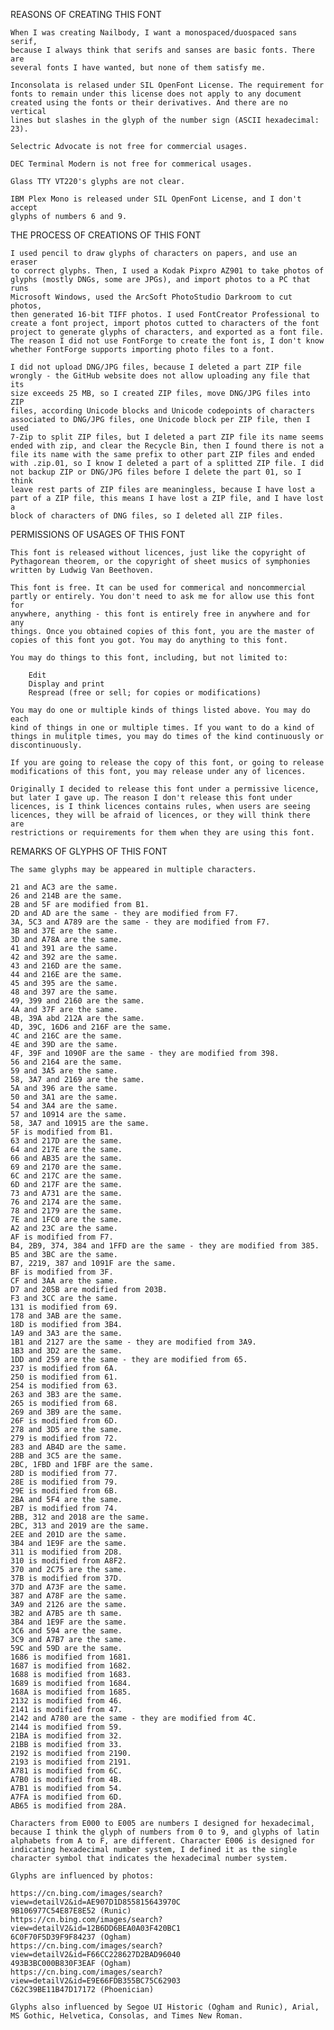 REASONS OF CREATING THIS FONT

	When I was creating Nailbody, I want a monospaced/duospaced sans serif,
 	because I always think that serifs and sanses are basic fonts. There are
   	several fonts I have wanted, but none of them satisfy me.
	
	Inconsolata is relased under SIL OpenFont License. The requirement for
 	fonts to remain under this license does not apply to any document
	created using the fonts or their derivatives. And there are no vertical
 	lines but slashes in the glyph of the number sign (ASCII hexadecimal:
  	23).

	Selectric Advocate is not free for commercial usages.

	DEC Terminal Modern is not free for commerical usages.

	Glass TTY VT220's glyphs are not clear.
 
	IBM Plex Mono is released under SIL OpenFont License, and I don't accept
	glyphs of numbers 6 and 9.

THE PROCESS OF CREATIONS OF THIS FONT

	I used pencil to draw glyphs of characters on papers, and use an eraser
	to correct glyphs. Then, I used a Kodak Pixpro AZ901 to take photos of
	glyphs (mostly DNGs, some are JPGs), and import photos to a PC that runs
	Microsoft Windows, used the ArcSoft PhotoStudio Darkroom to cut photos,
	then generated 16-bit TIFF photos. I used FontCreator Professional to
	create a font project, import photos cutted to characters of the font
	project to generate glyphs of characters, and exported as a font file.
	The reason I did not use FontForge to create the font is, I don't know
	whether FontForge supports importing photo files to a font.

	I did not upload DNG/JPG files, because I deleted a part ZIP file
	wrongly - the GitHub website does not allow uploading any file that its
	size exceeds 25 MB, so I created ZIP files, move DNG/JPG files into ZIP
	files, according Unicode blocks and Unicode codepoints of characters
	associated to DNG/JPG files, one Unicode block per ZIP file, then I used
	7-Zip to split ZIP files, but I deleted a part ZIP file its name seems
	ended with zip, and clear the Recycle Bin, then I found there is not a
	file its name with the same prefix to other part ZIP files and ended
	with .zip.01, so I know I deleted a part of a splitted ZIP file. I did
	not backup ZIP or DNG/JPG files before I delete the part 01, so I think
	leave rest parts of ZIP files are meaningless, because I have lost a
	part of a ZIP file, this means I have lost a ZIP file, and I have lost a
	block of characters of DNG files, so I deleted all ZIP files.

PERMISSIONS OF USAGES OF THIS FONT

	This font is released without licences, just like the copyright of
	Pythagorean theorem, or the copyright of sheet musics of symphonies
	written by Ludwig Van Beethoven.

	This font is free. It can be used for commerical and noncommercial
	partly or entirely. You don't need to ask me for allow use this font for
	anywhere, anything - this font is entirely free in anywhere and for any
	things. Once you obtained copies of this font, you are the master of
	copies of this font you got. You may do anything to this font.

	You may do things to this font, including, but not limited to:

		Edit
		Display and print
		Respread (free or sell; for copies or modifications)

	You may do one or multiple kinds of things listed above. You may do each
	kind of things in one or multiple times. If you want to do a kind of
	things in mulitple times, you may do times of the kind continuously or
	discontinuously.

	If you are going to release the copy of this font, or going to release
	modifications of this font, you may release under any of licences.

	Originally I decided to release this font under a permissive licence,
	but later I gave up. The reason I don't release this font under
	licences, is I think licences contains rules, when users are seeing
	licences, they will be afraid of licences, or they will think there are
	restrictions or requirements for them when they are using this font.

REMARKS OF GLYPHS OF THIS FONT

	The same glyphs may be appeared in multiple characters.

	21 and AC3 are the same.
	26 and 214B are the same.
	2B and 5F are modified from B1.
	2D and AD are the same - they are modified from F7.
	3A, 5C3 and A789 are the same - they are modified from F7.
	3B and 37E are the same.
	3D and A78A are the same.
	41 and 391 are the same.
	42 and 392 are the same.
	43 and 216D are the same.
	44 and 216E are the same.
	45 and 395 are the same.
	48 and 397 are the same.
	49, 399 and 2160 are the same.
	4A and 37F are the same.
	4B, 39A abd 212A are the same.
	4D, 39C, 16D6 and 216F are the same.
	4C and 216C are the same.
	4E and 39D are the same.
	4F, 39F and 1090F are the same - they are modified from 398.
	56 and 2164 are the same.
	59 and 3A5 are the same.
	58, 3A7 and 2169 are the same.
	5A and 396 are the same.
	50 and 3A1 are the same.
	54 and 3A4 are the same.
 	57 and 10914 are the same.
	58, 3A7 and 10915 are the same.
	5F is modified from B1.
	63 and 217D are the same.
	64 and 217E are the same.
	66 and AB35 are the same.
	69 and 2170 are the same.
	6C and 217C are the same.
	6D and 217F are the same.
	73 and A731 are the same.
	76 and 2174 are the same.
	78 and 2179 are the same.
 	7E and 1FC0 are the same.
	A2 and 23C are the same.
	AF is modified from F7.
 	B4, 2B9, 374, 384 and 1FFD are the same - they are modified from 385.
	B5 and 3BC are the same.
	B7, 2219, 387 and 1091F are the same.
	BF is modified from 3F.
  	CF and 3AA are the same.
	D7 and 205B are modified from 203B.
	F3 and 3CC are the same.
	131 is modified from 69.
 	178 and 3AB are the same.
	18D is modified from 3B4.
	1A9 and 3A3 are the same.
	1B1 and 2127 are the same - they are modified from 3A9.
	1B3 and 3D2 are the same.
	1DD and 259 are the same - they are modified from 65.
	237 is modified from 6A.
	250 is modified from 61.
	254 is modified from 63.
	263 and 3B3 are the same.
	265 is modified from 68.
	269 and 3B9 are the same.
	26F is modified from 6D.
	278 and 3D5 are the same.
	279 is modified from 72.
	283 and AB4D are the same.
	28B and 3C5 are the same.
 	2BC, 1FBD and 1FBF are the same.
	28D is modified from 77.
	28E is modified from 79.
	29E is modified from 6B.
 	2BA and 5F4 are the same.
	2B7 is modified from 74.
	2BB, 312 and 2018 are the same.
	2BC, 313 and 2019 are the same.
	2EE and 201D are the same.
	3B4 and 1E9F are the same.
	311 is modified from 2D8.
	310 is modified from A8F2.
	370 and 2C75 are the same.
	37B is modified from 37D.
 	37D and A73F are the same.
	387 and A78F are the same.
	3A9 and 2126 are the same.
	3B2 and A7B5 are th same.
	3B4 and 1E9F are the same.
	3C6 and 594 are the same.
	3C9 and A7B7 are the same.
	59C and 59D are the same.
	1686 is modified from 1681.
	1687 is modified from 1682.
	1688 is modified from 1683.
	1689 is modified from 1684.
	168A is modified from 1685.
	2132 is modified from 46.
	2141 is modified from 47.
	2142 and A780 are the same - they are modified from 4C.
	2144 is modified from 59.
	21BA is modified from 32.
	21BB is modified from 33.
	2192 is modified from 2190.
	2193 is modified from 2191.
	A781 is modified from 6C.
	A7B0 is modified from 4B.
	A7B1 is modified from 54.
	A7FA is modified from 6D.
	AB65 is modified from 28A.

	Characters from E000 to E005 are numbers I designed for hexadecimal,
	because I think the glyph of numbers from 0 to 9, and glyphs of latin
	alphabets from A to F, are different. Character E006 is designed for
	indicating hexadecimal number system, I defined it as the single
 	character symbol that indicates the hexadecimal number system.

	Glyphs are influenced by photos:
										
 	https://cn.bing.com/images/search?view=detailV2&id=AE907D1D855815643970C
  	9B106977C54E87E8E52 (Runic)
  	https://cn.bing.com/images/search?view=detailV2&id=12B6DD6BEA0A03F420BC1
   	6C0F70F5D39F9F84237 (Ogham)
	https://cn.bing.com/images/search?view=detailV2&id=F66CC228627D2BAD96040
	493B3BC000B830F3EAF (Ogham)
 	https://cn.bing.com/images/search?view=detailV2&id=E9E66FDB355BC75C62903
  	C62C39BE11B47D17172 (Phoenician)

	Glyphs also influenced by Segoe UI Historic (Ogham and Runic), Arial,
 	MS Gothic, Helvetica, Consolas, and Times New Roman.
  
